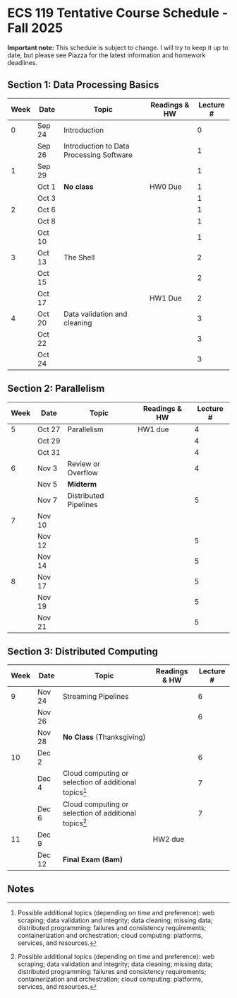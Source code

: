 # ECS 119 Tentative Course Schedule - Fall 2025

**Important note:**
This schedule is subject to change.
I will try to keep it up to date, but please see Piazza for the latest information and homework deadlines.

## Section 1: Data Processing Basics

| Week | Date | Topic | Readings & HW | Lecture # |
| --- | --- | --- | --- | --- |
| 0 | Sep 24 | Introduction |  | 0 |
|   | Sep 26 | Introduction to Data Processing Software |  | 1 |
| 1 | Sep 29 |  |  | 1 |
|   | Oct 1  | **No class** | HW0 Due | 1 |
|   | Oct 3  |  |  | 1 |
| 2 | Oct 6  |  |  | 1 |
|   | Oct 8  |  |  | 1 |
|   | Oct 10 |  |  | 1 |
| 3 | Oct 13 | The Shell |  | 2 |
|   | Oct 15 |  |  | 2 |
|   | Oct 17 |  | HW1 Due | 2 |
| 4 | Oct 20 | Data validation and cleaning |  | 3 |
|   | Oct 22 |  |  | 3 |
|   | Oct 24 |  |  | 3 |

## Section 2: Parallelism

| Week | Date | Topic | Readings & HW | Lecture # |
| --- | --- | --- | --- | --- |
| 5 | Oct 27 | Parallelism | HW1 due | 4 |
|   | Oct 29 |  |  | 4 |
|   | Oct 31 |  |  | 4 |
| 6 | Nov 3  | Review or Overflow |  | 4 |
|   | Nov 5  | **Midterm** |  |  |
|   | Nov 7  | Distributed Pipelines |  | 5 |
| 7 | Nov 10 |  |  |  |
|   | Nov 12 |  |  | 5 |
|   | Nov 14 |  |  | 5 |
| 8 | Nov 17 |  |  | 5 |
|   | Nov 19 |  |  | 5 |
|   | Nov 21 |  |  | 5 |

## Section 3: Distributed Computing

| Week | Date | Topic | Readings & HW | Lecture # |
| --- | --- | --- | --- | --- |
| 9 | Nov 24 | Streaming Pipelines |  | 6 |
|   | Nov 26 |  |  | 6 |
|   | Nov 28 | **No Class** (Thanksgiving) |
| 10 | Dec 2 |  |  | 6 |
|    | Dec 4 | Cloud computing or selection of additional topics[^1] |  | 7 |
|    | Dec 6 | Cloud computing or selection of additional topics[^1] |  | 7 |
| 11 | Dec 9 |  | HW2 due |  |
|    | Dec 12 | **Final Exam (8am)** |  |  |

## Notes

[^1]: Possible additional topics (depending on time and preference):
web scraping;
data validation and integrity;
data cleaning;
missing data;
distributed programming: failures and consistency requirements;
containerization and orchestration;
cloud computing: platforms, services, and resources.
